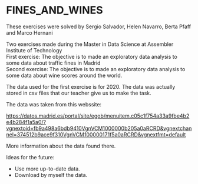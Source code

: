 # FINES_AND_WINES
These exercises were solved by Sergio Salvador, Helen Navarro, Berta Pfaff and Marco Hernani <br>

Two exercises made during the Master in Data Science at Assembler Institute of Technology <br>
First exercise: The objective is to made an exploratory data analysis to some data about traffic fines in Madrid <br>
Second exercise: The objective is to made an exploratory data analysis to some data about wine scores around the world. <br>

The data used for the first exercise is for 2020. The data was actually stored in csv files that our teacher give us to make the task.

The data was taken from this webssite:

https://datos.madrid.es/portal/site/egob/menuitem.c05c1f754a33a9fbe4b2e4b284f1a5a0/?vgnextoid=fb9a498a6bdb9410VgnVCM1000000b205a0aRCRD&vgnextchannel=374512b9ace9f310VgnVCM100000171f5a0aRCRD&vgnextfmt=default

More information about the data found there.



Ideas for the future:
- Use more up-to-date data.
- Download by myself the data.
